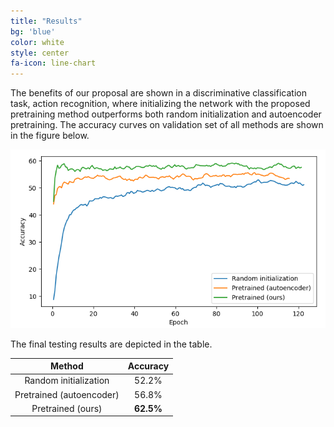 ```yaml
---
title: "Results"
bg: 'blue'
color: white
style: center
fa-icon: line-chart
---
```


The benefits of our proposal are shown in a discriminative classification task, action recognition, where initializing the network with the proposed pretraining method outperforms both random initialization and autoencoder pretraining. The accuracy curves on validation set of all methods are shown in the figure below. 

![arch](./assets/val_acc.png)

The final testing results are depicted in the table.

|          Method          |   Accuracy   |
|:------------------------:|:------------:|
|   Random initialization  |     52.2%    |
| Pretrained (autoencoder) |     56.8%    |
|     Pretrained (ours)    |   **62.5%**  |
